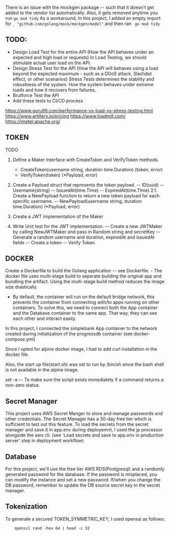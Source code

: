 


There is an issue with the mockgen package -- such that it doesn't get added to the vendor list automatically.
Also, it gets removed anytime you run ``` go mod tidy ```
As a workaround, In this project, I added an empty import for ``` _ "github.com/golang/mock/mockgen/model" ``` and then ran ``` go mod tidy```


## TODO:
- Design Load Test for the entire API (How the API behaves under an expected and high load or requests)
    In Load Testing, we should stimulate actual user load on the API.
- Design Stress Test for the API (How the API will behaves using a load beyond the expected maximum - such as a DDoS attack, Slashdot effect, or other scenarios)
    Stress Tests determines the stability and robustness of the system. How the system behaves under extreme loads and how it recovers from failures.
- Brutforce Test the API
- Add these tests to CI/CD process

https://www.guru99.com/performance-vs-load-vs-stress-testing.html
https://www.artillery.io/pricing
https://www.loadmill.com/
https://jmeter.apache.org/


## TOKEN
TODO
1. Define a Maker Interface with CreateToken and VerifyToken methods.
    - CreateToken(username string, duration time.Duration) (token, error)
    - VerifyToken(token) (*Payload, error)

2. Create a Payload struct that represents the token payload.
        -- ID(uuid)
        -- Username(string)
        -- IssuedAt(time.Time)
        -- ExpiredAt(time.TIme)
    2.1. Create a NewPayload function to return a new token payload for each specific username.
        -- NewPayload(username string, duration time.Duration) (*Payload, error)

3. Create a JWT implementation of the Maker
4. Write Unit test for the JWT implementation.
    -- Create a new JWTMaker by calling NewJWTMaker and pass in Random string and secretKey
    -- Generate a random username and duration, expiredAt and issuedAt fields
    -- Create a token
    -- Verify Token






## DOCKER
Create a Dockerfile to build the Golang application -- see Dockerfile.
    - The docker file uses multi-stage build to seperate building the original app and bundling the artifact.
    Using the multi-stage build method reduces the image size drastically.
* By default, the container will run on the default bridge network, this prevents the container from connecting with/to apps running on other containers.
To solve this, we need to connect both the App container and the Database container to the same app. That way, they can see each other and interact easily.

In this project, I connected the simplebank App container to the network created during initialization of the progressdb container (see docker-compose.yml)



Since I opted for alpine docker image, I had to add curl installation in the docker file.

Also, the start up file(start.sh) was set to run by /bin/sh since the bash shell is not available in the alpine image.

set -e -- To make sure the script exists immediately if a command returns a non-zero status.


## Secret Manager
This project uses AWS Secret Manger to store and manage passwords and other credentials.
The Secret Manager has a 30-day free tier which is sufficient to test out this feature.
To load the secrets from the secret manager and save it in app.env during deployemnt, I used the jp processor alongside the aws cli. (see 'Load secrets and save to app.env in production server' step in deployment workflow) 


## Database
For this project, we'll use the free tier AWS RDS(Postgresql) and a randomly generated password for the database.
If the password is misplaced, you can modify the instance and set a new password.
If/when you change the DB password, remember to update the DB source secret key in the secret manager.


## Tokenization
To generate a secured TOKEN_SYMMETRIC_KEY, I used openssl as follows:
``` 
    openssl rand -hex 64 | head -c 32
```
